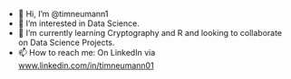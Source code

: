 - 👋 Hi, I’m @timneumann1
- 👀 I’m interested in Data Science.
- 🌱 I’m currently learning Cryptography and R and looking to collaborate on Data Science Projects.
- 📫 How to reach me: On LinkedIn via www.linkedin.com/in/timneumann01


<!---
timneumann1/timneumann1 is a ✨ special ✨ repository because its `README.md` (this file) appears on your GitHub profile.
You can click the Preview link to take a look at your changes.
--->
